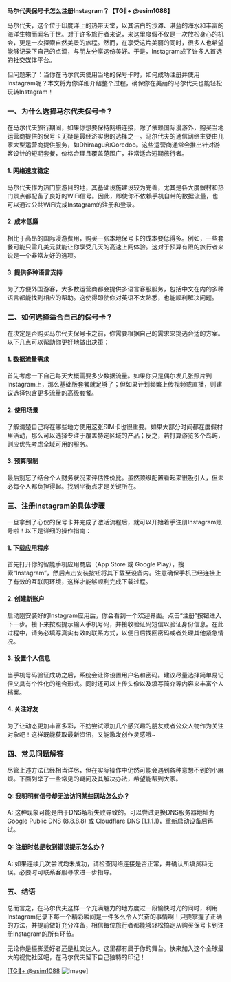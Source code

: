 **马尔代夫保号卡怎么注册Instagram？【TG💪+ @esim1088】**

马尔代夫，这个位于印度洋上的热带天堂，以其洁白的沙滩、湛蓝的海水和丰富的海洋生物而闻名于世。对于许多旅行者来说，来这里度假不仅是一次放松身心的机会，更是一次探索自然美景的旅程。然而，在享受这片美丽的同时，很多人也希望能够记录下自己的点滴，与朋友分享这份美好。于是，Instagram成了许多人首选的社交媒体平台。

但问题来了：当你在马尔代夫使用当地的保号卡时，如何成功注册并使用Instagram呢？本文将为你详细介绍整个过程，确保你在美丽的马尔代夫也能轻松玩转Instagram！

### 一、为什么选择马尔代夫保号卡？

在马尔代夫旅行期间，如果你想要保持网络连接，除了依赖国际漫游外，购买当地运营商提供的保号卡无疑是最经济实惠的选择之一。马尔代夫的通信网络主要由几家大型运营商提供服务，如Dhiraagu和Ooredoo。这些运营商通常会推出针对游客设计的短期套餐，价格合理且覆盖范围广，非常适合短期旅行者。

#### 1. 网络速度稳定
马尔代夫作为热门旅游目的地，其基础设施建设较为完善，尤其是各大度假村和热门景点都配备了良好的WiFi信号。因此，即使你不依赖手机自带的数据流量，也可以通过公共WiFi完成Instagram的注册和登录。

#### 2. 成本低廉
相比于高昂的国际漫游费用，购买一张本地保号卡的成本要低得多。例如，一些套餐可能只需几美元就能让你享受几天的高速上网体验。这对于预算有限的旅行者来说是一个非常友好的选项。

#### 3. 提供多种语言支持
为了方便外国游客，大多数运营商都会提供多语言客服服务，包括中文在内的多种语言都能找到相应的帮助。这使得即使你对英语不太熟悉，也能顺利解决问题。

### 二、如何选择适合自己的保号卡？

在决定是否购买马尔代夫保号卡之前，你需要根据自己的需求来挑选合适的方案。以下几点可以帮助你更好地做出决策：

#### 1. 数据流量需求
首先考虑一下自己每天大概需要多少数据流量。如果你只是偶尔发几张照片到Instagram上，那么基础版套餐就足够了；但如果计划频繁上传视频或直播，则建议选择包含更多流量的高级套餐。

#### 2. 使用场景
了解清楚自己将在哪些地方使用这张SIM卡也很重要。如果大部分时间都在度假村里活动，那么可以选择专注于覆盖特定区域的产品；反之，若打算游览多个岛屿，则应优先考虑全域可用的服务。

#### 3. 预算限制
最后别忘了结合个人财务状况来评估性价比。虽然顶级配置看起来很吸引人，但未必每个人都负担得起。找到平衡点才是关键所在。

### 三、注册Instagram的具体步骤

一旦拿到了心仪的保号卡并完成了激活流程后，就可以开始着手注册Instagram账号啦！以下是详细的操作指南：

#### 1. 下载应用程序
首先打开你的智能手机应用商店（App Store 或 Google Play），搜索“Instagram”，然后点击安装按钮将其下载至设备内。注意确保手机已经连接上了有效的互联网环境，这样才能够顺利完成下载过程。

#### 2. 创建新账户
启动刚安装好的Instagram应用后，你会看到一个欢迎界面。点击“注册”按钮进入下一步。接下来按照提示输入手机号码，并接收验证码短信以验证身份信息。在此过程中，请务必填写真实有效的联系方式，以便日后找回密码或者处理其他紧急情况。

#### 3. 设置个人信息
当手机号码验证成功之后，系统会让你设置用户名和密码。建议尽量选择简单易记但又具有个性化的组合形式。同时还可以上传头像以及填写简介等内容来丰富个人档案。

#### 4. 关注好友
为了让动态更加丰富多彩，不妨尝试添加几个感兴趣的朋友或者公众人物作为关注对象吧！这样既能获取最新资讯，又能激发创作灵感哦~

### 四、常见问题解答

尽管上述方法已经相当详尽，但在实际操作中仍然可能会遇到各种意想不到的小麻烦。下面列举了一些常见的疑问及其解决办法，希望能帮到大家。

#### Q: 我明明有信号却无法访问某些网站怎么办？
A: 这种现象可能是由于DNS解析失败导致的。可以尝试更换DNS服务器地址为Google Public DNS (8.8.8.8) 或 Cloudflare DNS (1.1.1.1)，重新启动设备后再试。

#### Q: 注册时总是收到错误提示怎么办？
A: 如果连续几次尝试均未成功，请检查网络连接是否正常，并确认所填资料无误。必要时可联系客服寻求进一步指导。

### 五、结语

总而言之，在马尔代夫这样一个充满魅力的地方度过一段愉快时光的同时，利用Instagram记录下每一个精彩瞬间是一件多么令人兴奋的事情啊！只要掌握了正确的方法，并提前做好充分准备，相信每位旅行者都能够轻松搞定从购买保号卡到注册Instagram的所有环节。

无论你是摄影爱好者还是社交达人，这里都有属于你的舞台。快来加入这个全球最大的视觉社区吧，在马尔代夫留下自己独特的印记！

[[TG💪+ @esim1088](https://t.me/s/esim1088) ![Image](https://i.postimg.cc/4NQfJmqS/Snipaste-2025-05-13-00-14-12.png)]
